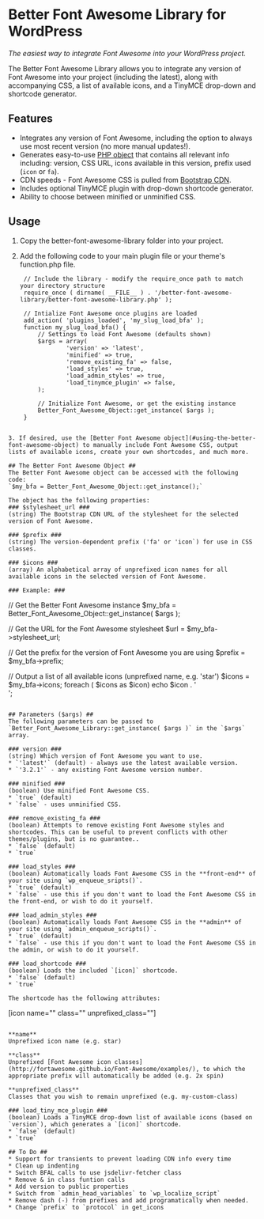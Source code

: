 Better Font Awesome Library for WordPress
===========================

*The easiest way to integrate Font Awesome into your WordPress project.*

The Better Font Awesome Library allows you to integrate any version of Font Awesome into your project (including the latest), along with accompanying CSS, a list of available icons, and a TinyMCE drop-down and shortcode generator.

## Features ##
* Integrates any version of Font Awesome, including the option to always use most recent version (no more manual updates!).
* Generates easy-to-use [PHP object](#using-the-better-font-awesome-object) that contains all relevant info including: version, CSS URL, icons available in this version, prefix used (`icon` or `fa`).
* CDN speeds - Font Awesome CSS is pulled from [Bootstrap CDN](http://www.bootstrapcdn.com/#fontawesome_tab).
* Includes optional TinyMCE plugin with drop-down shortcode generator.
* Ability to choose between minified or unminified CSS.

## Usage ##
1. Copy the better-font-awesome-library folder into your project.

2. Add the following code to your main plugin file or your theme's function.php file.
   ```
	// Include the library - modify the require_once path to match your directory structure
	require_once ( dirname( __FILE__ ) . '/better-font-awesome-library/better-font-awesome-library.php' );	

	// Intialize Font Awesome once plugins are loaded
	add_action( 'plugins_loaded', 'my_slug_load_bfa' );
	function my_slug_load_bfa() {
		// Settings to load Font Awesome (defaults shown)
		$args = array(
				'version' => 'latest',
				'minified' => true,
				'remove_existing_fa' => false,
				'load_styles' => true,
				'load_admin_styles' => true,
				'load_tinymce_plugin' => false,
		);
		
		// Initialize Font Awesome, or get the existing instance
		Better_Font_Awesome_Object::get_instance( $args );
	}
```

3. If desired, use the [Better Font Awesome object](#using-the-better-font-awesome-object) to manually include Font Awesome CSS, output lists of available icons, create your own shortcodes, and much more.

## The Better Font Awesome Object ##
The Better Font Awesome object can be accessed with the following code:  
`$my_bfa = Better_Font_Awesome_Object::get_instance();`

The object has the following properties:
### $stylesheet_url ###
(string) The Bootstrap CDN URL of the stylesheet for the selected version of Font Awesome.

### $prefix ###
(string) The version-dependent prefix ('fa' or 'icon`) for use in CSS classes.

### $icons ###
(array) An alphabetical array of unprefixed icon names for all available icons in the selected version of Font Awesome.

### Example: ###
```
// Get the Better Font Awesome instance
$my_bfa = Better_Font_Awesome_Object::get_instance( $args );

// Get the URL for the Font Awesome stylesheet
$url = $my_bfa->stylesheet_url;

// Get the prefix for the version of Font Awesome you are using
$prefix = $my_bfa->prefix;

// Output a list of all available icons (unprefixed name, e.g. 'star')
$icons = $my_bfa->icons;
foreach ( $icons as $icon)
	echo $icon . '<br />';
```

## Parameters ($args) ##
The following parameters can be passed to `Better_Font_Awesome_Library::get_instance( $args )` in the `$args` array.

### version ###
(string) Which version of Font Awesome you want to use.
* `'latest'` (default) - always use the latest available version.
* `'3.2.1'` - any existing Font Awesome version number.

### minified ###
(boolean) Use minified Font Awesome CSS.
* `true` (default)
* `false` - uses unminified CSS.

### remove_existing_fa ###
(boolean) Attempts to remove existing Font Awesome styles and shortcodes. This can be useful to prevent conflicts with other themes/plugins, but is no guarantee..
* `false` (default)
* `true`

### load_styles ###
(boolean) Automatically loads Font Awesome CSS in the **front-end** of your site using `wp_enqueue_sripts()`.
* `true` (default)
* `false` - use this if you don't want to load the Font Awesome CSS in the front-end, or wish to do it yourself.

### load_admin_styles ###
(boolean) Automatically loads Font Awesome CSS in the **admin** of your site using `admin_enqueue_scripts()`.
* `true` (default)
* `false` - use this if you don't want to load the Font Awesome CSS in the admin, or wish to do it yourself.

### load_shortcode ###
(boolean) Loads the included `[icon]` shortcode.
* `false` (default)
* `true`

The shortcode has the following attributes:
```
[icon name="" class="" unprefixed_class=""]
```

**name**  
Unprefixed icon name (e.g. star)

**class**  
Unprefixed [Font Awesome icon classes](http://fortawesome.github.io/Font-Awesome/examples/), to which the appropriate prefix will automatically be added (e.g. 2x spin)

**unprefixed_class**  
Classes that you wish to remain unprefixed (e.g. my-custom-class)

### load_tiny_mce_plugin ###
(boolean) Loads a TinyMCE drop-down list of available icons (based on `version`), which generates a `[icon]` shortcode.
* `false` (default)
* `true`

## To Do ##
* Support for transients to prevent loading CDN info every time
* Clean up indenting
* Switch BFAL calls to use jsdelivr-fetcher class
* Remove & in class funtion calls
* Add version to public properties
* Switch from `admin_head_variables` to `wp_localize_script`
* Remove dash (-) from prefixes and add programatically when needed.
* Change `prefix` to `protocol` in get_icons
